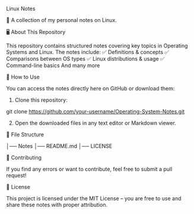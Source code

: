 Linux Notes

📌 A collection of my personal notes on Linux.

🖥️ About This Repository

This repository contains structured notes covering key topics in Operating Systems and Linux. The notes include:
✅ Definitions & concepts
✅ Comparisons between OS types
✅ Linux distributions & usage
✅ Command-line basics And many more 

🚀 How to Use

You can access the notes directly here on GitHub or download them:

1. Clone this repository:

git clone https://github.com/your-username/Operating-System-Notes.git

2. Open the downloaded files in any text editor or Markdown viewer.

📂 File Structure

│── Notes
│── README.md
│── LICENSE 

🤝 Contributing

If you find any errors or want to contribute, feel free to submit a pull request!

📜 License

This project is licensed under the MIT License – you are free to use and share these notes with proper attribution.
